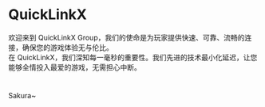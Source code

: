 # QuickLinkX
欢迎来到 QuickLinkX Group，我们的使命是为玩家提供快速、可靠、流畅的连接，确保您的游戏体验无与伦比。  
在 QuickLinkX，我们深知每一毫秒的重要性。我们先进的技术最小化延迟，让您能够全情投入最爱的游戏，无需担心中断。

# 
Sakura~
